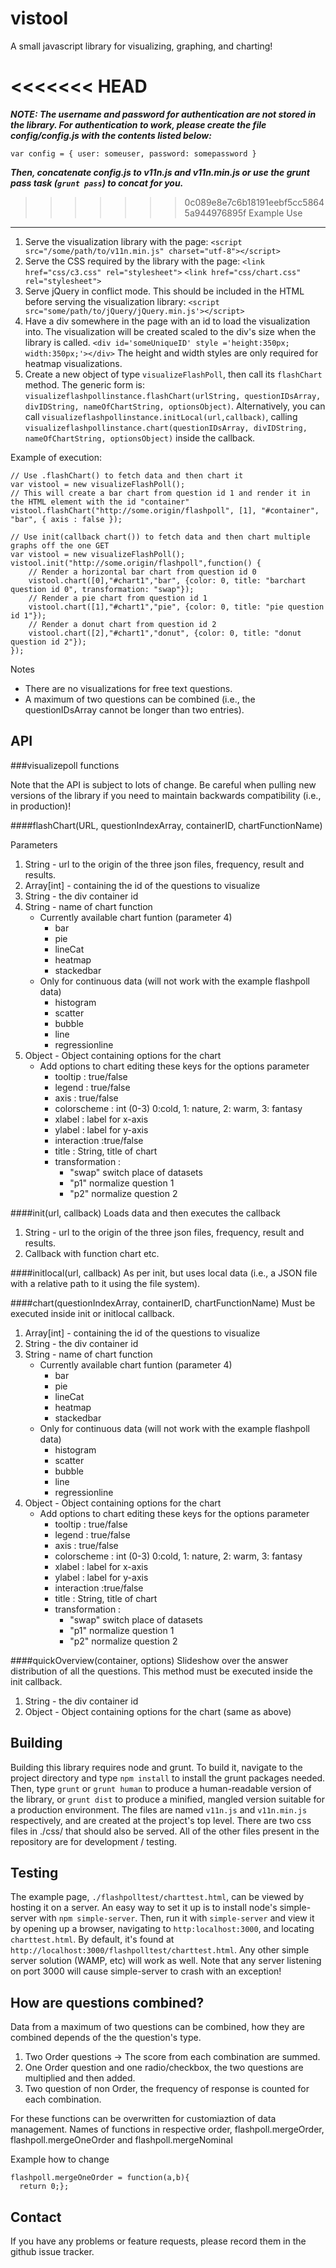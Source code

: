 vistool
=======
A small javascript library for visualizing, graphing, and charting!

<<<<<<< HEAD
=======
***NOTE: The username and password for authentication are not stored in the library. For authentication to work, please create the file config/config.js with the contents listed below:***

    var config = { user: someuser, password: somepassword }

***Then, concatenate config.js to v11n.js and v11n.min.js or use the grunt pass task (`grunt pass`) to concat for you.***

>>>>>>> 0c089e8e7c6b18191eebf5cc58645a944976895f
Example Use
-------
1. Serve the visualization library with the page:
    `<script src="/some/path/to/v11n.min.js" charset="utf-8"></script>`
2. Serve the CSS required by the library with the page:
    `<link href="css/c3.css" rel="stylesheet">`
    `<link href="css/chart.css" rel="stylesheet">`
3. Serve jQuery in conflict mode. This should be included in the HTML before serving the visualization library:
    `<script src="some/path/to/jQuery/jQuery.min.js'></script>`
3. Have a div somewhere in the page with an id to load the visualization into. The visualization will be created scaled to the div's size when the library is called.
    `<div id='someUniqueID' style ='height:350px; width:350px;'></div>`
The height and width styles are only required for heatmap visualizations.
4. Create a new object of type `visualizeFlashPoll`, then call its `flashChart` method. The generic form is:
`visualizeflashpollinstance.flashChart(urlString, questionIDsArray, divIDString, nameOfChartString, optionsObject)`. Alternatively, you can call `visualizeflashpollinstance.initLocal(url,callback)`, calling `visualizeflashpollinstance.chart(questionIDsArray, divIDString, nameOfChartString, optionsObject)` inside the callback.

Example of execution:
    
    // Use .flashChart() to fetch data and then chart it
    var vistool = new visualizeFlashPoll();
    // This will create a bar chart from question id 1 and render it in the HTML element with the id "container"
    vistool.flashChart("http://some.origin/flashpoll", [1], "#container",
    "bar", { axis : false });

    // Use init(callback chart()) to fetch data and then chart multiple graphs off the one GET
    var vistool = new visualizeFlashPoll();
    vistool.init("http://some.origin/flashpoll",function() {
        // Render a horizontal bar chart from question id 0
        vistool.chart([0],"#chart1","bar", {color: 0, title: "barchart question id 0", transformation: "swap"});
        // Render a pie chart from question id 1
        vistool.chart([1],"#chart1","pie", {color: 0, title: "pie question id 1"});
        // Render a donut chart from question id 2
        vistool.chart([2],"#chart1","donut", {color: 0, title: "donut question id 2"});
    });

Notes
* There are no visualizations for free text questions.
* A maximum of two questions can be combined (i.e., the questionIDsArray cannot be longer than two entries).

API
-------
###visualizepoll functions

Note that the API is subject to lots of change. Be careful when pulling new versions of the library if you need to maintain backwards compatibility (i.e., in production)!

####flashChart(URL, questionIndexArray, containerID, chartFunctionName)

Parameters

1. String - url to the origin of the three json files, frequency, result and results.
2. Array[int] - containing the id of the questions to visualize
3. String - the div container id
4. String -  name of chart function
    * Currently available chart funtion (parameter 4)
        * bar
        * pie
        * lineCat
        * heatmap
        * stackedbar
    * Only for continuous data (will not work with the example flashpoll data)
        * histogram
        * scatter 
        * bubble
        * line 
        * regressionline
5. Object - Object containing options for the chart
    * Add options to chart editing these keys for the options parameter
        * tooltip : true/false
        * legend : true/false
        * axis : true/false
        * colorscheme : int (0-3) 0:cold, 1: nature, 2: warm, 3: fantasy
        * xlabel : label for x-axis
        * ylabel : label for y-axis
        * interaction :true/false
        * title : String, title of chart
        * transformation : 
            - "swap" switch place of datasets
            - "p1" normalize question 1
            - "p2" normalize question 2

####init(url, callback)
Loads data and then executes the callback

1. String - url to the origin of the three json files, frequency, result and results.
2. Callback with function chart etc.

####initlocal(url, callback)
As per init, but uses local data (i.e., a JSON file with a relative path to it using the file system).

####chart(questionIndexArray, containerID, chartFunctionName)
Must be executed inside init or initlocal callback.

1. Array[int] - containing the id of the questions to visualize
2. String - the div container id
3. String -  name of chart function
    * Currently available chart funtion (parameter 4)
        * bar
        * pie
        * lineCat
        * heatmap
        * stackedbar
    * Only for continuous data (will not work with the example flashpoll data)
        * histogram
        * scatter 
        * bubble
        * line 
        * regressionline
4. Object - Object containing options for the chart
    * Add options to chart editing these keys for the options parameter
        * tooltip : true/false
        * legend : true/false
        * axis : true/false
        * colorscheme : int (0-3) 0:cold, 1: nature, 2: warm, 3: fantasy
        * xlabel : label for x-axis
        * ylabel : label for y-axis
        * interaction :true/false
        * title : String, title of chart
        * transformation : 
            - "swap" switch place of datasets
            - "p1" normalize question 1
            - "p2" normalize question 2

####quickOverview(container, options)
Slideshow over the answer distribution of all the questions. This method must be executed inside the init callback.

1. String - the div container id
2. Object - Object containing options for the chart (same as above)

Building
-------
Building this library requires node and grunt. To build it, navigate to the project directory and type `npm install` to install the grunt packages needed. Then, type `grunt` or `grunt human` to produce a human-readable version of the library, or `grunt dist` to produce a minified, mangled version suitable for a production environment. The files are named `v11n.js` and `v11n.min.js` respectively, and are created at the project's top level. There are two css files in ./css/ that should also be served. All of the other files present in the repository are for development / testing.

Testing
-------
The example page, `./flashpolltest/charttest.html`, can be viewed by hosting it on a server. An easy way to set it up is to install node's simple-server with `npm simple-server`. Then, run it with `simple-server` and view it by opening up a browser, navigating to `http:localhost:3000`, and locating `charttest.html`. By default, it's found at `http://localhost:3000/flashpolltest/charttest.html`. Any other simple server solution (WAMP, etc) will work as well. Note that any server listening on port 3000 will cause simple-server to crash with an exception!

How are questions combined?
-------
Data from a maximum of two questions can be combined, how they are combined depends of the the question's type. 

1. Two Order questions -> The score from each combination are summed.
2. One Order question and one radio/checkbox, the two questions are multiplied and then added.
3. Two question of non Order, the frequency of response is counted for each combination.

For these functions can be overwritten for customiaztion of data management. Names of functions in respective order,
flashpoll.mergeOrder, flashpoll.mergeOneOrder and flashpoll.mergeNominal

Example how to change

    flashpoll.mergeOneOrder = function(a,b){
      return 0;};


Contact
-------
If you have any problems or feature requests, please record them in the github issue tracker.
